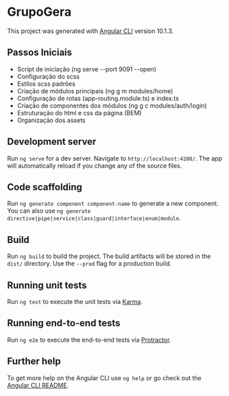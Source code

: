 # GrupoGera

This project was generated with [Angular CLI](https://github.com/angular/angular-cli) version 10.1.3.

## Passos Iniciais

- Script de iniciação (ng serve --port 9091 --open)
- Configuração do scss
- Estilos scss padrões
- Criação de módulos principais (ng g m modules/home)
- Configuração de rotas (app-routing.module.ts) e index.ts
- Criação de componentes dos módulos (ng g c modules/auth/login)
- Estruturação do html e css da página (BEM)
- Organização dos assets

## Development server

Run `ng serve` for a dev server. Navigate to `http://localhost:4200/`. The app will automatically reload if you change any of the source files.

## Code scaffolding

Run `ng generate component component-name` to generate a new component. You can also use `ng generate directive|pipe|service|class|guard|interface|enum|module`.

## Build

Run `ng build` to build the project. The build artifacts will be stored in the `dist/` directory. Use the `--prod` flag for a production build.

## Running unit tests

Run `ng test` to execute the unit tests via [Karma](https://karma-runner.github.io).

## Running end-to-end tests

Run `ng e2e` to execute the end-to-end tests via [Protractor](http://www.protractortest.org/).

## Further help

To get more help on the Angular CLI use `ng help` or go check out the [Angular CLI README](https://github.com/angular/angular-cli/blob/master/README.md).
